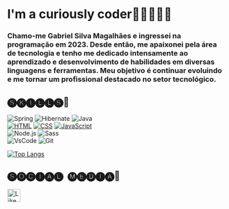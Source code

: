 # I'm a curiously coder🌌🕵🏽‍♂✨
### <p> Chamo-me Gabriel Silva Magalhães e ingressei na programação em 2023. Desde então, me apaixonei pela área de tecnologia e tenho me dedicado intensamente ao aprendizado e desenvolvimento de habilidades em diversas linguagens e ferramentas. Meu objetivo é continuar evoluindo e me tornar um profissional destacado no setor tecnológico. </p>


## 🅢🅚🅘🅛🅛🅢🐲
![Spring](https://img.shields.io/badge/Spring-6DB33F?style=for-the-badge&logo=spring&logoColor=white)
![Hibernate](https://img.shields.io/badge/Hibernate-59666C?style=for-the-badge&logo=Hibernate&logoColor=white)
![Java](https://img.shields.io/badge/Java-ED8B00?style=for-the-badge&logo=openjdk&logoColor=white)
<br>
[![HTML](https://img.shields.io/badge/HTML5-E34F26?style=for-the-badge&logo=html5&logoColor=white)](https://developer.mozilla.org/en-US/docs/Web/HTML)
[![CSS](https://img.shields.io/badge/CSS3-1572B6?style=for-the-badge&logo=css3&logoColor=white)](https://developer.mozilla.org/en-US/docs/Web/CSS)
[![JavaScript](https://img.shields.io/badge/JavaScript-F7DF1E?style=for-the-badge&logo=javascript&logoColor=black)](https://developer.mozilla.org/en-US/docs/Web/JavaScript)
<br>
![Node.js](https://img.shields.io/badge/Node.js-339933.svg?style=for-the-badge&logo=nodedotjs&logoColor=white)
![Sass](https://img.shields.io/badge/Sass-CC6699.svg?style=for-the-badge&logo=sass&logoColor=white)
<br>
![VsCode](https://img.shields.io/badge/VSCode-0078D4?style=for-the-badge&logo=visual%20studio%20code&logoColor=white)
![Git](https://img.shields.io/badge/GIT-E44C30?style=for-the-badge&logo=git&logoColor=white)


          

[![Top Langs](https://github-readme-stats.vercel.app/api/top-langs/?username=gabrielsilvamagalhaes&layout=compact&theme=tokyonight)](https://github.com/anuraghazra/github-readme-stats)

## 🅢🅞🅒🅘🅐🅛 ​ 🅜🅔🅓🅘🅐📱
[<image src = 'https://img.shields.io/badge/LinkedIn-0077B5?style=for-the-badge&logo=linkedin&logoColor=white' alt= 'Likedin' height= '30'>](https://www.linkedin.com/in/gabriel-smagalhaes32/)
          
          
